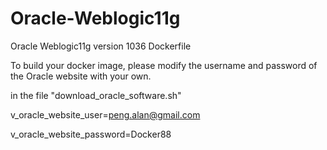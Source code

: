 # Oracle-Weblogic11g
Oracle Weblogic11g version 1036 Dockerfile

To build your docker image, please modify the username and password of the Oracle website with your own.

in the file "download_oracle_software.sh"

v_oracle_website_user=peng.alan@gmail.com

v_oracle_website_password=Docker88
